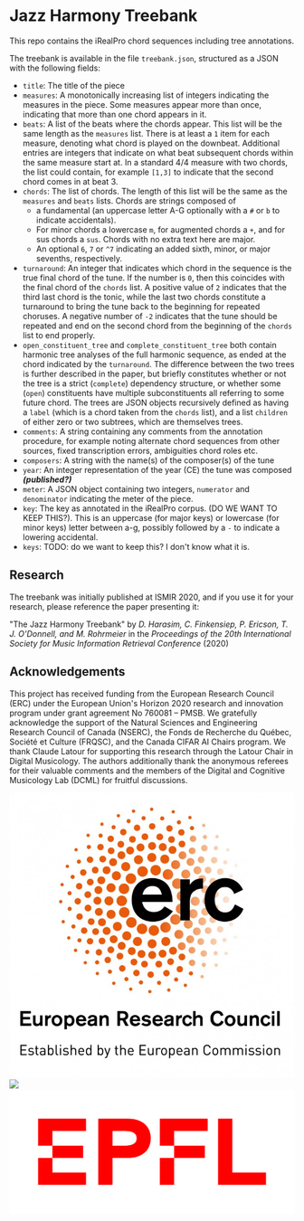 # Jazz Harmony Treebank

This repo contains the iRealPro chord sequences including tree annotations.

The treebank is available in the file `treebank.json`, structured as a
JSON with the following fields:

 * `title`: The title of the piece
 * `measures`: A monotonically increasing list of integers indicating the
    measures in the piece. Some measures appear more than once, indicating
    that more than one chord appears in it.
 * `beats`: A list of the beats where the chords appear. This list will be
    the same length as the `measures` list. There is at least a
    `1` item for each measure, denoting what chord is played on the
    downbeat. Additional entries are integers that indicate on what beat
    subsequent chords within the same measure start at. In a standard 4/4
    measure with two chords, the list could contain, for example `[1,3]` to
    indicate that the second chord comes in at beat 3.
 * `chords`: The list of chords. The length of this list will be the same
   as the `measures` and `beats` lists. Chords are strings composed of 
   * a fundamental (an uppercase letter A-G optionally with a `#` or `b` to
     indicate accidentals).
   * For minor chords a lowercase `m`, for augmented chords a `+`, and for
     sus chords a `sus`. Chords with no extra text here are major.
   * An optional `6`, `7` or `^7` indicating an added sixth, minor, or
     major sevenths, respectively.
 * `turnaround`: An integer that indicates which chord in the sequence is
   the true final chord of the tune. If the number is `0`, then this
   coincides with the final chord of the `chords` list. A positive value of
   `2` indicates that the third last chord is the tonic, while the last two
   chords constitute a turnaround to bring the tune back to the beginning
   for repeated choruses. A negative number of `-2` indicates that the tune
   should be repeated and end on the second chord from the beginning of the
   `chords` list to end properly.
 * `open_constituent_tree` and `complete_constituent_tree` both contain
   harmonic tree analyses of the full harmonic sequence, as ended at the
   chord indicated by the `turnaround`. The difference between the two
   trees is further described in the paper, but briefly constitutes whether
   or not the tree is a strict (`complete`) dependency structure, or
   whether some (`open`) constituents have multiple subconstituents all
   referring to some future chord. The trees are JSON objects recursively
   defined as having a `label` (which is a chord taken from the `chords`
   list), and a list `children` of either zero or two subtrees, which are
   themselves trees.
 * `comments`: A string containing any comments from the annotation
   procedure, for example noting alternate chord sequences from other
   sources, fixed transcription errors, ambiguities chord roles etc.
 * `composers`: A string with the name(s) of the composer(s) of the tune
 * `year`: An integer representation of the year (CE) the tune was composed
    ***(published?)***
 * `meter`: A JSON object containing two integers, `numerator` and
   `denominator` indicating the meter of the piece.
 * `key`: The key as annotated in the iRealPro corpus. (DO WE WANT TO KEEP
   THIS?). This is an uppercase (for major keys) or lowercase (for minor
     keys) letter between a-g, possibly followed by a `-` to indicate a
   lowering accidental.
 * `keys`: TODO: do we want to keep this? I don't know what it is.




## Research

The treebank was initially published at ISMIR 2020, and if you use it for
your research, please reference the paper presenting it:

"The Jazz Harmony Treebank" by _D. Harasim, C. Finkensiep, P. Ericson, T. J. O'Donnell, and M. Rohrmeier_ in the _Proceedings of the 20th International Society for Music Information Retrieval Conference_ (2020)


## Acknowledgements

This project has received funding from the European Research Council
(ERC) under the European Union's Horizon 2020 research and innovation
program under grant agreement No 760081 – PMSB. We gratefully
acknowledge the support of the Natural Sciences and Engineering
Research Council of Canada (NSERC), the Fonds de Recherche du
Québec, Société et Culture (FRQSC), and the Canada CIFAR
AI Chairs program. We thank Claude Latour for supporting this research
through the Latour Chair in Digital Musicology. The authors
additionally thank the anonymous referees for their valuable comments
and the members of the Digital and Cognitive Musicology Lab (DCML) for
fruitful discussions.

![](images/erc-logo.jpg?raw=true)
![](images/eu-flag.png?raw=true)
![](images/epfl-logo.png?raw=true)
